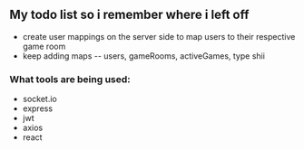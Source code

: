## My todo list so i remember where i left off

- create user mappings on the server side to map users to their respective game room
- keep adding maps -- users, gameRooms, activeGames, type shii

### What tools are being used:

- socket.io
- express
- jwt
- axios
- react
